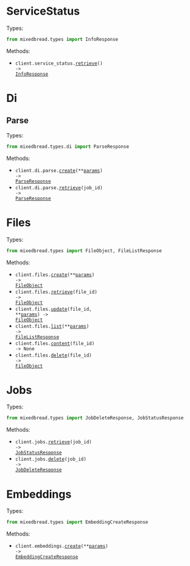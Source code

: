 # ServiceStatus

Types:

```python
from mixedbread.types import InfoResponse
```

Methods:

- <code title="get /">client.service_status.<a href="./src/mixedbread/resources/service_status.py">retrieve</a>() -> <a href="./src/mixedbread/types/info_response.py">InfoResponse</a></code>

# Di

## Parse

Types:

```python
from mixedbread.types.di import ParseResponse
```

Methods:

- <code title="post /v1/document-intelligence/parse">client.di.parse.<a href="./src/mixedbread/resources/di/parse.py">create</a>(\*\*<a href="src/mixedbread/types/di/parse_create_params.py">params</a>) -> <a href="./src/mixedbread/types/di/parse_response.py">ParseResponse</a></code>
- <code title="get /v1/document-intelligence/parse/{job_id}">client.di.parse.<a href="./src/mixedbread/resources/di/parse.py">retrieve</a>(job_id) -> <a href="./src/mixedbread/types/di/parse_response.py">ParseResponse</a></code>

# Files

Types:

```python
from mixedbread.types import FileObject, FileListResponse
```

Methods:

- <code title="post /v1/files">client.files.<a href="./src/mixedbread/resources/files.py">create</a>(\*\*<a href="src/mixedbread/types/file_create_params.py">params</a>) -> <a href="./src/mixedbread/types/file_object.py">FileObject</a></code>
- <code title="get /v1/files/{file_id}">client.files.<a href="./src/mixedbread/resources/files.py">retrieve</a>(file_id) -> <a href="./src/mixedbread/types/file_object.py">FileObject</a></code>
- <code title="put /v1/files/{file_id}">client.files.<a href="./src/mixedbread/resources/files.py">update</a>(file_id, \*\*<a href="src/mixedbread/types/file_update_params.py">params</a>) -> <a href="./src/mixedbread/types/file_object.py">FileObject</a></code>
- <code title="get /v1/files">client.files.<a href="./src/mixedbread/resources/files.py">list</a>(\*\*<a href="src/mixedbread/types/file_list_params.py">params</a>) -> <a href="./src/mixedbread/types/file_list_response.py">FileListResponse</a></code>
- <code title="get /v1/files/{file_id}/content">client.files.<a href="./src/mixedbread/resources/files.py">content</a>(file_id) -> None</code>
- <code title="delete /v1/files/{file_id}">client.files.<a href="./src/mixedbread/resources/files.py">delete</a>(file_id) -> <a href="./src/mixedbread/types/file_object.py">FileObject</a></code>

# Jobs

Types:

```python
from mixedbread.types import JobDeleteResponse, JobStatusResponse
```

Methods:

- <code title="get /v1/jobs/{job_id}">client.jobs.<a href="./src/mixedbread/resources/jobs.py">retrieve</a>(job_id) -> <a href="./src/mixedbread/types/job_status_response.py">JobStatusResponse</a></code>
- <code title="delete /v1/jobs/{job_id}">client.jobs.<a href="./src/mixedbread/resources/jobs.py">delete</a>(job_id) -> <a href="./src/mixedbread/types/job_delete_response.py">JobDeleteResponse</a></code>

# Embeddings

Types:

```python
from mixedbread.types import EmbeddingCreateResponse
```

Methods:

- <code title="post /v1/embeddings">client.embeddings.<a href="./src/mixedbread/resources/embeddings.py">create</a>(\*\*<a href="src/mixedbread/types/embedding_create_params.py">params</a>) -> <a href="./src/mixedbread/types/embedding_create_response.py">EmbeddingCreateResponse</a></code>
